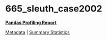 # 665_sleuth_case2002

[**Pandas Profiling Report**](https://epistasislab.github.io/pmlb/profile/665_sleuth_case2002.html)

[Metadata](metadata.yaml) | [Summary Statistics](summary_stats.tsv)

